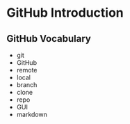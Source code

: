# GitHub Introduction

## GitHub Vocabulary
- git
- GitHub
- remote
- local
- branch
- clone
- repo 
- GUI
- markdown
